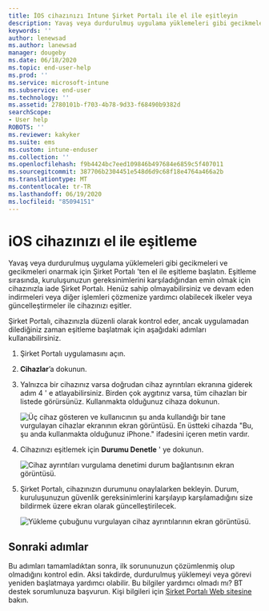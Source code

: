 ```yaml
---
title: İOS cihazınızı Intune Şirket Portalı ile el ile eşitleyin
description: Yavaş veya durdurulmuş uygulama yüklemeleri gibi gecikmeleri ve gecikmeleri onarmak için Şirket Portalı 'ten el ile eşitleme başlatın.
keywords: ''
author: lenewsad
ms.author: lanewsad
manager: dougeby
ms.date: 06/18/2020
ms.topic: end-user-help
ms.prod: ''
ms.service: microsoft-intune
ms.subservice: end-user
ms.technology: ''
ms.assetid: 2780101b-f703-4b78-9d33-f68490b9382d
searchScope:
- User help
ROBOTS: ''
ms.reviewer: kakyker
ms.suite: ems
ms.custom: intune-enduser
ms.collection: ''
ms.openlocfilehash: f9b4424bc7eed109846b497684e6859c5f407011
ms.sourcegitcommit: 387706b2304451e548d6d9c68f18e4764a466a2b
ms.translationtype: MT
ms.contentlocale: tr-TR
ms.lasthandoff: 06/19/2020
ms.locfileid: "85094151"
---
```

# <a name="sync-your-ios-device-manually"></a>iOS cihazınızı el ile eşitleme

Yavaş veya durdurulmuş uygulama yüklemeleri gibi gecikmeleri ve gecikmeleri onarmak için Şirket Portalı 'ten el ile eşitleme başlatın. Eşitleme sırasında, kuruluşunuzun gereksinimlerini karşıladığından emin olmak için cihazınızla iade Şirket Portalı. Henüz sahip olmayabilirsiniz ve devam eden indirmeleri veya diğer işlemleri çözmenize yardımcı olabilecek ilkeler veya güncelleştirmeler ile cihazınızı eşitler. 

Şirket Portalı, cihazınızla düzenli olarak kontrol eder, ancak uygulamadan dilediğiniz zaman eşitleme başlatmak için aşağıdaki adımları kullanabilirsiniz. 

1. Şirket Portalı uygulamasını açın.

2. **Cihazlar**’a dokunun. 
3. Yalnızca bir cihazınız varsa doğrudan cihaz ayrıntıları ekranına giderek adım 4 ' e atlayabilirsiniz. Birden çok aygıtınız varsa, tüm cihazları bir listede görürsünüz. Kullanmakta olduğunuz cihaza dokunun. 

    ![Üç cihaz gösteren ve kullanıcının şu anda kullandığı bir tane vurgulayan cihazlar ekranının ekran görüntüsü. En üstteki cihazda "Bu, şu anda kullanmakta olduğunuz iPhone." ifadesini içeren metin vardır.](./media/ios-sync-1-company-portal-2006.png)

4. Cihazınızı eşitlemek için **Durumu Denetle** ' ye dokunun. 

    ![Cihaz ayrıntıları vurgulama denetimi durum bağlantısının ekran görüntüsü.](./media/ios-sync-2-company-portal-2006.png)  

 5. Şirket Portalı, cihazınızın durumunu onaylalarken bekleyin. Durum, kuruluşunuzun güvenlik gereksinimlerini karşılayıp karşılamadığını size bildirmek üzere ekran olarak güncelleştirilecek. 

       ![Yükleme çubuğunu vurgulayan cihaz ayrıntılarının ekran görüntüsü.](./media/ios-sync-3-company-portal-2006.png)


## <a name="next-steps"></a>Sonraki adımlar  
Bu adımları tamamladıktan sonra, ilk sorununuzun çözümlenmiş olup olmadığını kontrol edin. Aksi takdirde, durdurulmuş yüklemeyi veya görevi yeniden başlatmaya yardımcı olabilir. Bu bilgiler yardımcı olmadı mı? BT destek sorumlunuza başvurun. Kişi bilgileri için [Şirket Portalı Web sitesine](https://go.microsoft.com/fwlink/?linkid=2010980) bakın.  





